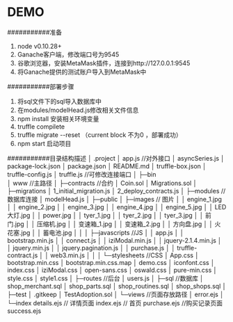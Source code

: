 ﻿DEMO
===========================

###########准备
1. node v0.10.28+
2. Ganache客户端，修改端口号为9545
3. 谷歌浏览器，安装MetaMask插件，连接到http://127.0.0.1:9545
4. 将Ganache提供的测试账户导入到MetaMask中


###########部署步骤

1. 将sql文件下的sql导入数据库中
2. 在modules/modelHead.js修改相关文件信息
3. npm install 安装相关环境变量
4. truffle compilete 
5. truffle migrate --reset （current block 不为0 ，部署成功）
6. npm start 启动项目


###########目录结构描述
│  .project
│  app.js  //对外接口
│  asyncSeries.js
│  package-lock.json
│  package.json
│  README.md
│  truffle-box.json
│  truffle-config.js
│  truffle.js  //可修改连接端口
│
├─bin  
│      www  //主路径
│
├─contracts  //合约
│      Coin.sol
│      Migrations.sol
│
├─migrations
│      1_initial_migration.js
│      2_deploy_contracts.js
│
├─modules  //数据库连接
│      modelHead.js
│
├─public
│  ├─images  // 图片
│  │      engine_1.jpg
│  │      engine_2.jpg
│  │      engine_3.jpg
│  │      engine_4.jpg
│  │      engine_5.jpg
│  │      LED大灯.jpg
│  │      power.jpg
│  │      tyer_1.jpg
│  │      tyer_2.jpg
│  │      tyer_3.jpg
│  │      前门.jpg
│  │      压缩机.jpg
│  │      变速箱_1.jpg
│  │      变速箱_2.jpg
│  │      方向盘.jpg
│  │      火花塞.jpg
│  │      蓄电池.jpg
│  │
│  ├─javascripts  //JS 
│  │      app.js
│  │      bootstrap.min.js
│  │      connect.js
│  │      iziModal.min.js
│  │      jquery-2.1.4.min.js
│  │      jquery.min.js
│  │      jquery.pagination.js
│  │      purchase.js
│  │      truffle-contract.js
│  │      web3.min.js
│  │
│  └─stylesheets  //CSS 
│          App.css
│          bootstrap.min.css
│          bootstrap.min.css.map
│          demo.css
│          iconfont.css
│          index.css
│          iziModal.css
│          open-sans.css
│          oswald.css
│          pure-min.css
│          style.css
│          style1.css
│
├─routes  //后台
│      users.js
│
├─sql      //数据库
│      shop_merchant.sql
│      shop_parts.sql
│      shop_routines.sql
│      shop_shops.sql
│
├─test
│      .gitkeep
│      TestAdoption.sol
│
└─views         //页面存放路径
    │  error.ejs
    │
    └─index
            details.ejs  // 详情页面
            index.ejs   // 首页
            purchase.ejs  //购买记录页面
            success.ejs 
